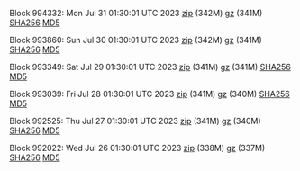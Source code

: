 Block 994332: Mon Jul 31 01:30:01 UTC 2023 [zip](https://files.01coin.io/mainnet/2023-07-31/bootstrap.dat.zip) (342M) [gz](https://files.01coin.io/mainnet/2023-07-31/bootstrap.dat.tar.gz) (341M) [SHA256](https://files.01coin.io/mainnet/2023-07-31/sha256.txt) [MD5](https://files.01coin.io/mainnet/2023-07-31/md5.txt)

Block 993860: Sun Jul 30 01:30:01 UTC 2023 [zip](https://files.01coin.io/mainnet/2023-07-30/bootstrap.dat.zip) (342M) [gz](https://files.01coin.io/mainnet/2023-07-30/bootstrap.dat.tar.gz) (341M) [SHA256](https://files.01coin.io/mainnet/2023-07-30/sha256.txt) [MD5](https://files.01coin.io/mainnet/2023-07-30/md5.txt)

Block 993349: Sat Jul 29 01:30:01 UTC 2023 [zip](https://files.01coin.io/mainnet/2023-07-29/bootstrap.dat.zip) (341M) [gz](https://files.01coin.io/mainnet/2023-07-29/bootstrap.dat.tar.gz) (341M) [SHA256](https://files.01coin.io/mainnet/2023-07-29/sha256.txt) [MD5](https://files.01coin.io/mainnet/2023-07-29/md5.txt)

Block 993039: Fri Jul 28 01:30:01 UTC 2023 [zip](https://files.01coin.io/mainnet/2023-07-28/bootstrap.dat.zip) (341M) [gz](https://files.01coin.io/mainnet/2023-07-28/bootstrap.dat.tar.gz) (340M) [SHA256](https://files.01coin.io/mainnet/2023-07-28/sha256.txt) [MD5](https://files.01coin.io/mainnet/2023-07-28/md5.txt)

Block 992525: Thu Jul 27 01:30:01 UTC 2023 [zip](https://files.01coin.io/mainnet/2023-07-27/bootstrap.dat.zip) (341M) [gz](https://files.01coin.io/mainnet/2023-07-27/bootstrap.dat.tar.gz) (340M) [SHA256](https://files.01coin.io/mainnet/2023-07-27/sha256.txt) [MD5](https://files.01coin.io/mainnet/2023-07-27/md5.txt)

Block 992022: Wed Jul 26 01:30:01 UTC 2023 [zip](https://files.01coin.io/mainnet/2023-07-26/bootstrap.dat.zip) (338M) [gz](https://files.01coin.io/mainnet/2023-07-26/bootstrap.dat.tar.gz) (337M) [SHA256](https://files.01coin.io/mainnet/2023-07-26/sha256.txt) [MD5](https://files.01coin.io/mainnet/2023-07-26/md5.txt)
